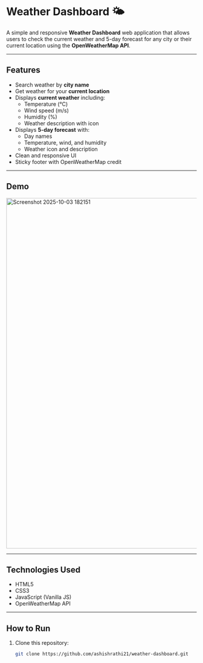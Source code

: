 # Weather Dashboard 🌤️

A simple and responsive **Weather Dashboard** web application that allows users to check the current weather and 5-day forecast for any city or their current location using the **OpenWeatherMap API**.

---

## Features

- Search weather by **city name**
- Get weather for your **current location**
- Displays **current weather** including:
  - Temperature (°C)
  - Wind speed (m/s)
  - Humidity (%)
  - Weather description with icon
- Displays **5-day forecast** with:
  - Day names 
  - Temperature, wind, and humidity
  - Weather icon and description
- Clean and responsive UI
- Sticky footer with OpenWeatherMap credit

---

## Demo

<img width="1893" height="927" alt="Screenshot 2025-10-03 182151" src="https://github.com/user-attachments/assets/455a0cb4-69f7-4170-bc20-53b6a1790def" />

---

## Technologies Used

- HTML5
- CSS3
- JavaScript (Vanilla JS)
- OpenWeatherMap API

---

## How to Run

1. Clone this repository:
   ```bash
   git clone https://github.com/ashishrathi21/weather-dashboard.git
